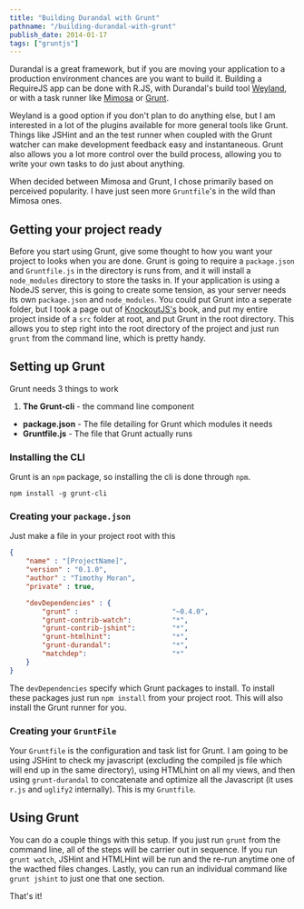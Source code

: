 ```yaml
---
title: "Building Durandal with Grunt"
pathname: "/building-durandal-with-grunt"
publish_date: 2014-01-17
tags: ["gruntjs"]
---
```


Durandal is a great framework, but if you are moving your application to a production environment chances are you want to build it. Building a RequireJS app can be done with R.JS, with Durandal's build tool [Weyland](https://github.com/BlueSpire/Weyland), or with a task runner like [Mimosa](http://mimosa.io/) or [Grunt](http://gruntjs.com/).

Weyland is a good option if you don't plan to do anything else, but I am interested in a lot of the plugins available for more general tools like Grunt. Things like JSHint and an the test runner when coupled with the Grunt watcher can make development feedback easy and instantaneous. Grunt also allows you a lot more control over the build process, allowing you to write your own tasks to do just about anything.

When decided between Mimosa and Grunt, I chose primarily based on perceived popularity. I have just seen more `Gruntfile`'s in the wild than Mimosa ones.

## Getting your project ready

Before you start using Grunt, give some thought to how you want your project to looks when you are done. Grunt is going to require a `package.json` and `Gruntfile.js` in the directory is runs from, and it will install a `node_modules` directory to store the tasks in. If your application is using a NodeJS server, this is going to create some tension, as your server needs its own `package.json` and `node_modules`. You could put Grunt into a seperate folder, but I took a page out of [KnockoutJS's](https://github.com/knockout/knockout) book, and put my entire project inside of a `src` folder at root, and put Grunt in the root directory. This allows you to step right into the root directory of the project and just run `grunt` from the command line, which is pretty handy.

## Setting up Grunt

Grunt needs 3 things to work

1. **The Grunt-cli** - the command line component

- **package.json** - The file detailing for Grunt which modules it needs
- **Gruntfile.js** - The file that Grunt actually runs

### Installing the CLI

Grunt is an `npm` package, so installing the cli is done through `npm`.

    npm install -g grunt-cli
    

### Creating your `package.json`

Just make a file in your project root with this

```json
{
    "name" : "[ProjectName]",
    "version" : "0.1.0",
    "author" : "Timothy Moran",
    "private" : true,

    "devDependencies" : {
        "grunt" :						"~0.4.0",
        "grunt-contrib-watch":			"*",
        "grunt-contrib-jshint":			"*",
        "grunt-htmlhint":			    "*",
        "grunt-durandal":				"*",
        "matchdep":						"*"
    } 
}
```

The `devDependencies` specify which Grunt packages to install. To install these packages just run `npm install` from your project root. This will also install the Grunt runner for you.

### Creating your `GruntFile`

Your `Gruntfile` is the configuration and task list for Grunt. I am going to be using JSHint to check my javascript (excluding the compiled js file which will end up in the same directory), using HTMLhint on all my views, and then using `grunt-durandal` to concatenate and optimize all the Javascript (it uses `r.js` and `uglify2` internally). This is my `Gruntfile`.

## Using Grunt

You can do a couple things with this setup. If you just run `grunt` from the command line, all of the steps will be carrier out in sequence. If you run `grunt watch`, JSHint and HTMLHint will be run and the re-run anytime one of the wacthed files changes. Lastly, you can run an individual command like `grunt jshint` to just one that one section.

That's it!
